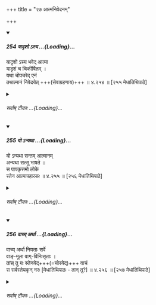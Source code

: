 +++
title = "२७ आत्मनिवेदनम्"

+++

<div class="js_include" includetitle="true" newlevelforh1="5" unfilled url="/kalpAntaram/smRtiH/manuH/vishvAsa-prastutiH/04/254_yAdRsho.asya.md">
<details open><summary><h5>254 यादृशो ऽस्य ...{Loading}...</h5></summary>


यादृशो ऽस्य भवेद् आत्मा  
यादृशं च चिकीर्षितम् ।  
यथा चोपचरेद् एनं  
तथात्मानं निवेदयेत् +++(सेवाग्रहणाय)+++ ॥ ४.२५४ ॥ [२५५ मेधातिथिपाठे]  
</details>
</div>
<div class="js_include collapsed" newlevelforh1="6" title="सर्वाष् टीकाः" unfilled url="/kalpAntaram/smRtiH/manuH/sarvASh_TIkAH/04/254_yAdRsho.asya.md">
<details><summary><h6>सर्वाष् टीकाः ...{Loading}...</h6></summary>
<details><summary>गङ्गानथ-मूलानुवादः</summary>

As the man’s character may be, as may be the nature of the work he wishes to do, and as may be the manner in which he may serve,—even so must he offer himself.—(254)
</details>
<details><summary>मेधातिथिः</summary>

आत्मनिवेदनम् एव व्यक्तीकरोति । **अस्य** शूद्रस्य **यादृश आत्मा भवेत्** यत्कुलीनो यद्देशो यच्छिल्पश् च । यच् **चिकीर्षितम्** । "अनेककार्येण त्वाम् अहम् आश्रितो धर्मेण अन्येन वा प्रयोजनेन राजकुलरक्षादिना" । **यथा वोपचरेच्** छिल्पेनानेन त्वां सेवे पादवन्दनादि गृहकृत्यकरत्वे सर्वस्मिन् निवेदित आत्मा निवेदितो भवति । 

- <u>अन्ये</u> तु "आत्मा वै पुत्रनामासि" (श्ब् १४.९.४.२६) इत्य् अपत्यवचनम् **आत्म**शब्दं मन्यमानाः यस्य शूद्रस्य कामतः प्रवृत्ता दुहिता विवाह्यते तस्यानेन भोज्यान्नतोच्यत इत्य् आहुः । 

- <u>तद् अयुक्तम्</u> । न तावद् अयम् आत्मशब्दो दुहितरि विस्पष्टं प्रयुक्तः । पुत्रशब्दो हि पुंस्य् एव प्रसिद्धतरः । न च परोक्षशब्दोपदेशेन किंचित् प्रयोजनम् । एतावद् एव वक्तुं युक्तं दद्याद् दुहितरं च य इति । 

- <u>अन्ये</u> त्व् **अर्धिका**दिग्रहणं शूद्रोपलक्षणार्थं वर्णयन्ति । तेन पारशवस्य श्वशुरस्य च भोज्यान्नता सिद्धा भवति ॥ ४.२५४ ॥
</details>
<details><summary>गङ्गानथ-भाष्यानुवादः</summary>

The text proceeds to show the manner of ‘offering himself.’

‘*As may be the character of the man*,’—*i.e*., the family, the country
and the profession to which the *Śūdra* concerned may belong.

‘*The work he wishes to do*;’—saying, ‘This is the work that I shall do
under you, either as my duty, or for s ome other purpose, such as saving
myself from being pressed for service at the royal palace, and so
forth.’

‘*The manner in which he may serve*;’—‘I shall serve you with this act
of mine;’—‘I shall press your feet, and do other household work.’ When
one offers to do all this, then is he said to have ‘*offered himself*.’

‘Others have taken the word,’ ‘*Ātman*’ ‘himself,’ in the expression,
‘*Ātmanām nivedayet*,’ ‘offers himself,’ to mean *child*—according to
the text, ‘thou art my own self, named *son*;’ and have explained it to
mean that ‘one may eat the food of the *Śūdra*, whose *daughter*
(*ātma*) one may have married, under the influence of sexual passion.’
This, however, is not right. The term, ‘ātmā’ is never used directly in
the sense of *daughter*; it is only the masculine form ‘*putra*,’ ‘son,’
that is often found to be so used; and there would be no useful purpose
served by the Author using a term, in an indirect sense; it would have
been enough to say—‘he who gives his daughter to him.’

Others have explained that the mention of the ‘ploughman’ and others is
meant to be indicative of the *Śūdra* in general; so that it follows
that one may cat the food of one’s father-in-law of the ‘*Pāraśava*’
caste (son of a Brāhmaṇa from a *Śūdra* mother).—(254)
</details>
<details><summary>गङ्गानथ-टिप्पन्यः</summary>

*Cf*. 5.253.

This verse is quoted in *Vīramitrodaya* (Āhnika, p. 492), which explains
‘*ātmanivedana*’ as ‘declaring his family, his character, his motive in
seeking service and the ways in which he is going to serve’;—and in
*Hemādri* (Śrāddha, p. 785).
</details>
<details><summary>Bühler</summary>

254	As his character is, as the work is which he desires to perform, and as the manner is in which he means to serve, even so (a voluntary slave) must offer himself.
</details>
</details>
</div>
<div class="js_include" includetitle="true" newlevelforh1="5" unfilled url="/kalpAntaram/smRtiH/manuH/vishvAsa-prastutiH/04/255_yo.anyathA.md">
<details open><summary><h5>255 यो ऽन्यथा ...{Loading}...</h5></summary>


यो ऽन्यथा सन्तम् आत्मानम्  
अन्यथा सत्सु भाषते ।  
स पापकृत्तमो लोके  
स्तेन आत्मापहारकः  ॥ ४.२५५ ॥ [२५६ मेधातिथिपाठे]  
</details>
</div>
<div class="js_include collapsed" newlevelforh1="6" title="सर्वाष् टीकाः" unfilled url="/kalpAntaram/smRtiH/manuH/sarvASh_TIkAH/04/255_yo.anyathA.md">
<details><summary><h6>सर्वाष् टीकाः ...{Loading}...</h6></summary>
<details><summary>गङ्गानथ-मूलानुवादः</summary>

He, who describes himself to good men otherwise than what he is, is the worst sinner in the world, a thief stealing himself.—(255)
</details>
<details><summary>मेधातिथिः</summary>

**अन्यथा** भूतम् अधार्मिकं **सन्तं सत्सु** शिष्टेष्व् **अन्यथा भाषते** धार्मिको ऽहम् इति । अन्येन वा प्रयोजनेन चाश्रितो ऽन्यद् दर्शयति स सर्वेषां पापकृताम् अधिकतमः **पापकृत्** । **स्तेनश्** चौरः । **आत्मापहारको** ऽन्यश् चौरो द्रव्यम् अपहरत्य् अयं पुनर् आत्मानम् एवेति निन्दातिशयः ॥ ४.२५५ ॥
</details>
<details><summary>गङ्गानथ-भाष्यानुवादः</summary>

Being of one kind,;—*i.e*., unrighteous—if he describes himself to
‘*good men*’—to cultured people—‘*otherwise*’—describing himself as
*righteous*;—or, when he goes to a man for one purpose, and represents
it to be something else,—such a person is the worst of all sinners.

‘*Thief*’— stealer;—‘*stealing himself*.’ Other thieves steal things,
while this person steals himself. This shows the despicable character of
the man.—(255)
</details>
<details><summary>Bühler</summary>

255	He who describes himself to virtuous (men), in a manner contrary to truth, is the most sinful (wretch) in this world; he is a thief who makes away with his own self.
</details>
</details>
</div>
<div class="js_include" includetitle="true" newlevelforh1="5" unfilled url="/kalpAntaram/smRtiH/manuH/vishvAsa-prastutiH/04/256_vAchy_arthA.md">
<details open><summary><h5>256 वाच्य् अर्था ...{Loading}...</h5></summary>


वाच्य् अर्था नियताः सर्वे  
वाङ्-मूला वाग्-विनिःसृताः ।  
तांस् तु यः स्तेनयेद्+++(=चोरयेद्)+++ वाचं  
स सर्वस्तेयकृन् नरः [मेधातिथिपाठः - तान् तु?]  ॥ ४.२५६ ॥ [२५७ मेधातिथिपाठे]  
</details>
</div>
<div class="js_include collapsed" newlevelforh1="6" title="सर्वाष् टीकाः" unfilled url="/kalpAntaram/smRtiH/manuH/sarvASh_TIkAH/04/256_vAchy_arthA.md">
<details><summary><h6>सर्वाष् टीकाः ...{Loading}...</h6></summary>
<details><summary>गङ्गानथ-मूलानुवादः</summary>

All things are regulated by speech, have their root in speech, and emanate from speech. The man who steals such speech is the stealer of all things.—(256)
</details>
<details><summary>मेधातिथिः</summary>

[^३०२]:
     M G: tāṃs

शब्दार्थयोर् नित्यसंबन्धाद् **वाचि** शब्दे **ऽर्था** **नियता** उच्यन्ते । **वाङ्मूला** वक्तुः स्वाभिप्रायप्रकाशनस्य तदधीनत्वात् तन्मूला उच्यन्ते । वाचो **विनिःसृताः** संभूताः श्रोतुर् अपि प्रतिपत्तेस् तत्तुल्यत्वाद् **वाग्विनिःसृता** उच्यन्ते । 

- न चात्र पौनरुक्त्याशङ्कापरिहारे प्रयतितव्यम्, अनुवादत्वाद् अस्य यथाकथंचिद् वस्तुपरिहारत्वात् । 

- **तां वाचं** **यश्** चोरयति मुष्णात्य् अन्यद् उक्त्वान्यद् अनुतिष्ठत्य् अन्येनाभिप्रायेण संगच्छते ऽन्यच् च दर्शयति **स सर्वस्तेयकृत्** । नास्ति तद् द्रव्यं सुवर्णादि यत् तेन नापहृतं भवतीति निन्दार्थवादो ऽनृतवचनस्य ॥ ४.२५६ ॥
</details>
<details><summary>गङ्गानथ-भाष्यानुवादः</summary>

The relation between words and their denotations being eternal, things
are described as ‘*regulated by speech*.’

‘*Have their root in speech*.’— Things are said to have their root in
speech, in view of the fact that the ideas of the speaker depend, for
their manifestation, upon speech.

‘*Emanate from speech*,’—are produced out of speech; things are so
called, because the ideas of the hearer also are dependent upon speech.

It is not necessary to suspect, or attempt an explanation of, the
repetition here involved; because what is stated here is merely a
description of things as they are, and as such may be put forward in any
manner possible.

He who ‘*steals such speech*’—misrepresents, having said one thing, does
something else; he says something in one sense, and represents it in
another sense;—‘*is the stealer of all things*;’—there is no substance,
gold or anything else, which such a man has not stolen.

This is an *imaginary* statement, deprecatory of *telling a
lie*.—(*256*)
</details>
<details><summary>Bühler</summary>

256	All things (have their nature) determined by speech; speech is their root, and from speech they proceed; but he who is dishonest with respect to speech, is dishonest in everything.
</details>
</details>
</div>
